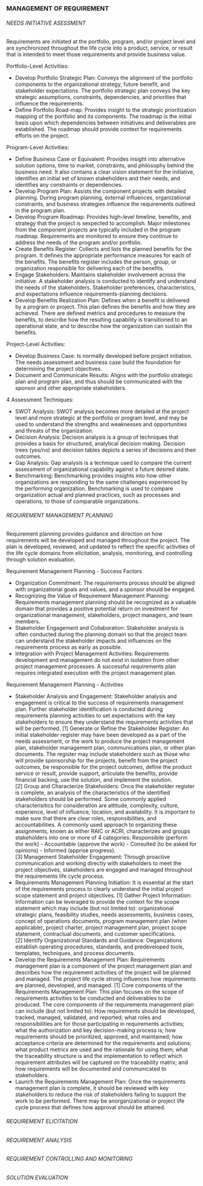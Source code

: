 ### MANAGEMENT OF REQUIREMENT

###### NEEDS INITIATIVE ASESSMENT

Requirements are initiated at the portfolio, program, and/or project level and are synchronized throughout the life cycle into a product, service, or result that is intended to meet those requirements and provide business value.

Portfolio-Level Activities:
* Develop Portfolio Strategic Plan: Conveys the alignment of the portfolio components to the organizational strategy, future benefit, and stakeholder expectations. The portfolio strategic plan conveys the key strategic assumptions, constraints, dependencies, and priorities that influence the requirements.
* Define Portfolio Road-map: Provides insight to the strategic prioritization mapping of the portfolio and its components. The roadmap is the initial basis upon which dependencies between initiatives and deliverables are established. The roadmap should provide context for requirements efforts on the project.

Program-Level Activities:
* Define Business Case or Equivalent: Provides insight into alternative solution options, time to market, constraints, and philosophy behind the business need. It also contains a clear vision statement for the initiative, identifies an initial set of known stakeholders and their needs, and identifies any constraints or dependencies.
* Develop Program Plan: Assists the component projects with detailed planning. During program planning, external influences, organizational constraints, and business strategies influence the requirements outlined in the program plan.
* Develop Program Roadmap: Provides high-level timeline, benefits, and strategy that the project is sexpected to accomplish. Major milestones from the component projects are typically included in the program roadmap. Requirements are monitored to ensure they continue to address the needs of the program and/or portfolio.
* Create Benefits Register: Collects and lists the planned benefits for the program. It defines the appropriate performance measures for each of the benefits. The benefits register includes the person, group, or organization responsible for delivering each of the benefits.
* Engage Stakeholders: Maintains stakeholder involvement across the initiative. A stakeholder analysis is conducted to identify and understand the needs of the stakeholders. Stakeholder preferences, characteristics, and expectations influence requirements-planning decisions.
* Develop Benefits Realization Plan: Defines when a benefit is delivered by a program or project. This plan defines the benefits and how they are achieved. There are defined metrics and procedures to measure the benefits, to describe how the resulting capability is transitioned to an operational state, and to describe how the organization can sustain the benefits.

Project-Level Activities:
* Develop Business Case: Is normally developed before project initiation. The needs assessment and business case build the foundation for determining the project objectives.
* Document and Communicate Results: Aligns with the portfolio strategic plan and program plan, and thus should be communicated with the sponsor and other appropriate stakeholders.

4 Assessment Techniques:
* SWOT Analysis: SWOT analysis becomes more detailed at the project level and more strategic at the portfolio or program level, and may be used to understand the strengths and weaknesses and opportunities and threats of the organization.
* Decision Analysis: Decision analysis is a group of techniques that provides a basis for structured, analytical decision making. Decision trees (yes/no) and decision tables depicts a series of decisions and their outcomes.
* Gap Analysis: Gap analysis is a technique used to compare the current assessment of organizational capability against a future desired state.
* Benchmarking: Benchmarking provides insights into how other organizations are responding to the same challenges experienced by the performing organization. Benchmarking is used to compare organization actual and planned practices, such as processes and operations, to those of comparable organizations.

###### REQUIREMENT MANAGEMENT PLANNING

Requirement planning provides guidance and direction on how requirements will be developed and managed throughout the project. The plan is developed, reviewed, and updated to reflect the specific activities of the life cycle domains from elicitation, analysis, monitoring, and controlling through solution evaluation.

Requirement Management Planning - Success Factors
* Organization Commitment: The requirements process should be aligned with organizational goals and values, and a sponsor should be engaged.
* Recognizing the Value of Requirement Management Planning: Requirements management planning should be recognized as a valuable domain that provides a positive potential return on investment for organizational management, stakeholders, project managers, and team members.
* Stakeholder Engagement and Collaboration: Stakeholder analysis is often conducted during the planning domain so that the project team can understand the stakeholder impacts and influences on the requirements process as early as possible.
* Integration with Project Management Activities: Requirements development and management do not exist in isolation from other project management processes. A successful requirements plan requires integrated execution with the project management plan.

Requirement Management Planning - Activities
* Stakeholder Analysis and Engagement: Stakeholder analysis and engagement is critical to the success of requirements management plan. Further stakeholder identification is conducted during requirements planning activities to set expectations with the key stakeholders to ensure they understand the requirements activities that will be performed.
[1] Generate or Refine the Stakeholder Register: An initial stakeholder register may have been developed as a part of the needs assessment, or the work to produce the project management plan, stakeholder management plan, communications plan, or other plan documents. The register may include stakeholders such as those who will provide sponsorship for the projects, benefit from the project outcomes, be responsible for the project outcomes, define the product service or result, provide support, articulate the benefits, provide financial backing, use the solution, and implement the solution.   
[2] Group and Characterize Stakeholders: Once the stakeholder register is complete, an analysis of the characteristics of the identified stakeholders should be performed. Some commonly applied characterisitics for consideration are attitude, complexity, culture, experience, level of influence, location, and availability. It is important to make sure that there are clear roles, responsibilities, and accountabilities. A commonly used approach to organizing these assignments, known as either RAIC or ACRI, characterizes and groups stakeholders into one or more of 4 categories: Responsibile (perform the work) - Accountable (approve the work) - Consulted (to be asked for opinions) - Informed (apprise progress).  
[3] Management Stakeholder Engagement: Through proactive communication and working directly with stakeholders to meet the project objectives, stakeholders are engaged and managed throughout the requirements life cycle process.  
* Requirements Management Planning Initiation: It is essential at the start of the requirements process to clearly understand the initial project scope statement and project objectives.
[1] Gather Project Information: Information can be leveraged to provide the context for the scope statement which may include (but not limited to): organizational strategic plans, feasibility studies, needs assessments, business cases, concept of operations documents, program management plan (when applicable), project charter, project management plan, project scope statement, contractual documents, and customer specifications.   
[2] Identify Organizational Standards and Guidance: Oeganizations establish operating procedures, standards, and predeveloped tools, templates, techniques, and process documents.  
* Develop the Requirements Management Plan: Requirements management plan is a component of the project management plan and describes how the requirement activities of the project will be planned and managed. The project life cycle strong influences how requirements are planned, developed, and managed.
[1] Core components of the Requirements Management Plan: This plan focuses on the scope of requirements activities to be conducted and deliverables to be produced. The core components of the requirements management plan can include (but not limited to): How requirements should be developed, tracked, managed, validated, and reported; what roles and responsibilities are for those participating in requirements activities; what the authorization and key decision-making process is; how requirements should be prioritized, approved, and maintained; how acceptance criteria are determined for the requirements and solutions; what product metrics are used and the rationale for using them; what the traceability structure is and the implementation to reflect which requirement attributes will be captured on the traceability matrix; and how requirements will be documented and communicated to stakeholders.  
* Launch the Requirements Management Plan: Once the requirements management plan is complete, it should be reviewed with key stakeholders to reduce the risk of stakeholders failing to support the work to be performed. There may be anorganizational or project life cycle process that defines how approval should be attained.

###### REQUIREMENT ELICITATION

###### REQUIREMENT ANALYSIS

###### REQUIREMENT CONTROLLING AND MONITORING

###### SOLUTION EVALUATION
